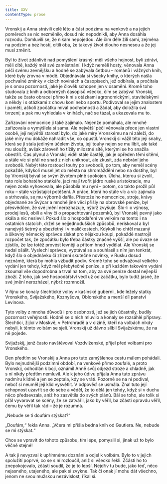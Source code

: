 ```yaml
---
title: XXV
contentType: prose
---
```


Vronskij a Anna strávili celé léto a část podzimu na venkově a na jejich poměrech se nic nezměnilo, dosud nic nepodnikli, aby Anna dosáhla rozvodu. Domluvili se, že nikam nepojedou. Ale čím déle žili sami, zejména na podzim a bez hostí, cítili oba, že takový život dlouho nesnesou a že jej musí změnit.

Byl to život zdánlivě nad pomyšlení krásný: měli všeho hojnost, byli zdrávi, měli dítě, každý měl své zaměstnání. I když neměli hosty, věnovala Anna péči svému zevnějšku a hodně se zabývala četbou – románů i vážných knih, které byly zrovna v módě. Objednávala si všecky knihy, o kterých našla pochvalné zmínky v cizích novinách a časopisech, jež odbírala, a pročítala je s onou pozorností, jaké je člověk schopen jen v osamění. Kromě toho studovala z knih a odborných časopisů všecko, čím se zabýval Vronskij, takže se často obracel přímo k ní s otázkami agronomickými, stavitelskými a někdy i s otázkami z chovu koní nebo sportu. Podivoval se jejím znalostem i paměti, ačkoli zpočátku míval pochybnosti a žádal, aby doložila svá tvrzení; a pak mu vyhledala v knihách, nač se tázal, a ukazovala mu to.

Zařizování nemocnice ji také zajímalo. Nejenže pomáhala, ale mnohé zařizovala a vymýšlela si sama. Ale největší péči věnovala přece jen vlastní osobě, její největší starostí bylo, do jaké míry Vronskému na ní záleží, do jaké míry mu dokáže nahradit vše, co opustil. Vronskij si vážil této její snahy, která se jí stala jediným účelem života, její touhy nejen se mu líbit, ale také mu sloužit, avšak zároveň ho tížily milostné sítě, kterými se ho snažila obestřít. Čas plynul a Vronskij viděl stále častěji, jak je opředen těmi sítěmi, a stále víc si přál ne snad z nich uniknout, ale zkusit, zda nebrání jeho svobodě. Nebýt této rostoucí touhy po svobodě, po tom, aby neměl scény pokaždé, kdykoli musel jet do města na shromáždění nebo na dostihy, byl by Vronskij býval se svým životem plně spokojen. Úloha, kterou si zvolil, tato role bohatého statkáře, jací mají tvořit jádro ruské aristokracie, mu nejen zcela vyhovovala, ale působila mu nyní – potom, co takto prožil půl roku – stále vzrůstající potěšení. A práce, která ho stále víc a víc zajímala a strhovala, se mu výborně dařila. Přestože ho nemocnice, stroje, krávy objednané ze Švýcar a mnohé jiné věci přišly na obrovské peníze, byl přesvědčen, že své jmění nerozhazuje, nýbrž zvyšuje. Šlo-li o výnosy, prodej lesů, obilí a vlny či o propachtování pozemků, byl Vronskij pevný jako skála a nic neslevil. Pokud šlo o hospodaření ve velkém na tomto i na ostatních statcích, držel se nejjednodušších způsobů, neriskoval a byl nanejvýš šetrný a obezřetný i v maličkostech. Kdykoli ho chtěl mazaný a šikovný německý správce získat pro nějakou koupi, pokaždé nastrojil rozpočet tak, že zpočátku bylo třeba částky značně vyšší, ale po úvaze se zjistilo, že lze totéž provést levněji a přitom hned vydělat. Ale Vronskij se nedal ošálit. Vyslechl správce, vyptával se a souhlasil s ním jen tenkrát, když šlo o objednávku či zřízení skutečné novinky, v Rusku dosud neznámé, která by mohla vzbudit podiv. Kromě toho se odvažoval velkého vydání jen tehdy, když měl přebytečné peníze, a při každém takovém vydání zkoumal vše dopodrobna a trval na tom, aby za své peníze dostal nejlepší zboží. Z toho, jak své hospodářství vedl už od začátku, bylo tudíž jasné, že své jmění nerozházel, nýbrž rozmnožil.

V říjnu se konaly šlechtické volby v kašinské gubernii, kde ležely statky Vronského, Svijažského, Koznyšova, Oblonského a menší díl panství Levinova.

Tyto volby z mnoha důvodů i pro osobnosti, jež se jich účastnily, budily pozornost veřejnosti. Hodně se o nich mluvilo a konaly se rozsáhlé přípravy. Šlechtici, žijící v Moskvě, v Petrohradě a v cizině, kteří na volbách nikdy nebyli, k těmto volbám se sjeli. Vronskij už dávno slíbil Svijažskému, že na ně pojede.

Svijažskij, jenž často navštěvoval Vozdviženské, přijel před volbami pro Vronského.

Den předtím se Vronskij a Anna pro tuto zamýšlenou cestu málem pohádali. Bylo nejnudnější podzimní období, na venkově přímo zoufalé, a proto Vronskij, odhodlán k boji, oznámil Anně svůj odjezd stroze a chladně, jak s ní nikdy předtím nemluvil. Ale k jeho údivu přijala Anna tuto zprávu nadmíru klidně a jen se zeptala, kdy se vrátí. Pozorně se na ni podíval, neboť si neuměl její klid vysvětlit. V odpověď se usmála. Znal tuto její schopnost uzavřít se do sebe a věděl, že to dělá jen tehdy, když si v duchu něco předsevzala, aniž ho zasvětila do svých plánů. Bál se toho, ale tolik si přál vyvarovat se scény, že se zatvářil, jako by věřil, ba zčásti opravdu věřil, čemu by věřil tak rád – že je rozumná.

„Nebude se ti doufám stýskat?“

„Doufám,“ řekla Anna. „Včera mi přišla bedna knih od Gautiera. Ne, nebude se mi stýskat.“

Chce se vpravit do tohoto způsobu, tím lépe, pomyslil si, jinak už to bylo věčně stejné!

A tak ji nevyzval k upřímnému doznání a odjel k volbám. Bylo to v jejich spolužití poprvé, co se s ní rozloučil, aniž si všecko řekli. Zčásti ho to znepokojovalo, zčásti soudil, že je to lepší. Nejdřív tu bude, jako teď, něco nejasného, utajeného, ale pak si zvykne. Tak či onak jí mohu dát všechno, jenom ne svou mužskou nezávislost, říkal si.

